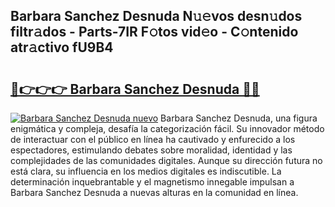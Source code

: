 ## Barbara Sanchez Desnuda N𝚞𝚎vos desn𝚞dos filtr𝚊dos - Parts-7IR F𝚘tos vid𝚎o - C𝚘ntenido atr𝚊ctivo fU9B4

# <h2><a href="http://mb85dqb.tromn.icu/?c=Barbara+Sanchez+Desnuda">🔗👉👉👉 Barbara Sanchez Desnuda 🔗🔗</a></h2>

[![Barbara Sanchez Desnuda nuevo](https://i.imgur.com/pEAQMta.gif)](http://mb85dqb.tromn.icu/?c=Barbara+Sanchez+Desnuda)
Barbara Sanchez Desnuda, una figura enigmática y compleja, desafía la categorización fácil. Su innovador método de interactuar con el público en línea ha cautivado y enfurecido a los espectadores, estimulando debates sobre moralidad, identidad y las complejidades de las comunidades digitales. Aunque su dirección futura no está clara, su influencia en los medios digitales es indiscutible. La determinación inquebrantable y el magnetismo innegable impulsan a Barbara Sanchez Desnuda a nuevas alturas en la comunidad en línea.
